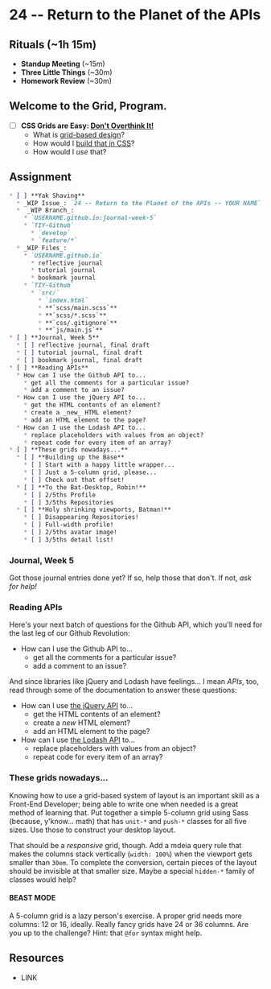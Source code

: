 # 24 -- Return to the Planet of the APIs

## Rituals (~1h 15m)

* **Standup Meeting** (~15m)
* **Three Little Things** (~30m)
* **Homework Review** (~30m)

## Welcome to the Grid, Program.

* [ ] **CSS Grids are Easy: [Don't Overthink It!](https://css-tricks.com/dont-overthink-it-grids/)**
  * What is [grid-based design](http://en.wikipedia.org/wiki/Grid_%28graphic_design%29)?
  * How would I [build that in CSS](http://j4n.co/blog/Creating-your-own-css-grid-system)?
  * How would I _use_ that?

## Assignment

```markdown
* [ ] **Yak Shaving**
  * _WIP Issue_: `24 -- Return to the Planet of the APIs -- YOUR NAME`
  *  _WIP Branch_:
    * `USERNAME.github.io:journal-week-5`
    * `TIY-Github`
      * `develop`
      * `feature/*`
  * _WIP Files_:
    * `USERNAME.github.io`
      * reflective journal
      * tutorial journal
      * bookmark journal
    * `TIY-Github`
      * `src/`
        * `index.html`
        * **`scss/main.scss`**
        * **`scss/*.scss`**
        * **`css/.gitignore`**
        * **`js/main.js`**
* [ ] **Journal, Week 5**
  * [ ] reflective journal, final draft
  * [ ] tutorial journal, final draft
  * [ ] bookmark journal, final draft
* [ ] **Reading APIs**
  * How can I use the Github API to...
    * get all the comments for a particular issue?
    * add a comment to an issue?
  * How can I use the jQuery API to...
    * get the HTML contents of an element?
    * create a _new_ HTML element?
    * add an HTML element to the page?
  * How can I use the Lodash API to...
    * replace placeholders with values from an object?
    * repeat code for every item of an array?
* [ ] **These grids nowadays...**
  * [ ] **Building up the Base**
    * [ ] Start with a happy little wrapper...
    * [ ] Just a 5-column grid, please...
    * [ ] Check out that offset!
  * [ ] **To the Bat-Desktop, Robin!**
    * [ ] 2/5ths Profile
    * [ ] 3/5ths Repositories
  * [ ] **Holy shrinking viewports, Batman!**
    * [ ] Disappearing Repositories!
    * [ ] Full-width profile!
    * [ ] 2/5ths avatar image!
    * [ ] 3/5ths detail list!
```

### Journal, Week 5

Got those journal entries done yet? If so, help those that don't. If not, _ask for help!_

### Reading APIs

Here's your next batch of questions for the Github API, which you'll need for the last leg of our Github Revolution:

* How can I use the Github API to...
  * get all the comments for a particular issue?
  * add a comment to an issue?

And since libraries like jQuery and Lodash have feelings... I mean _APIs_, too, read through some of the documentation to answer these questions:

* How can I use [the jQuery API](http://api.jquery.com) to...
    * get the HTML contents of an element?
    * create a _new_ HTML element?
    * add an HTML element to the page?
* How can I use [the Lodash API](http://lodash.com/docs/) to...
  * replace placeholders with values from an object?
  * repeat code for every item of an array?

### These grids nowadays...

Knowing how to use a grid-based system of layout is an important skill as a Front-End Developer; being able to write one when needed is a great method of learning that. Put together a simple 5-column grid using Sass (because, y'know... math) that has `unit-*` and `push-*` classes for all five sizes. Use those to construct your desktop layout.

That should be a _responsive_ grid, though. Add a mdeia query rule that makes the columns stack vertically (`width: 100%`) when the viewport gets smaller than `30em`. To complete the conversion, certain pieces of the layout should be invisible at that smaller size. Maybe a special `hidden-*` family of classes would help?

#### BEAST MODE

A 5-column grid is a lazy person's exercise. A proper grid needs more columns: 12 or 16, ideally. Really fancy grids have 24 or 36 columns. Are you up to the challenge? Hint: that `@for` syntax might help.

## Resources

* LINK
